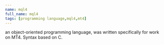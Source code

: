 ```yaml
---
name: mql4
full_name: mql4
tags: [programming language,mql4,mt4]
---
```

an object-oriented programming language, was written specifically for work on MT4. Syntax based on C.